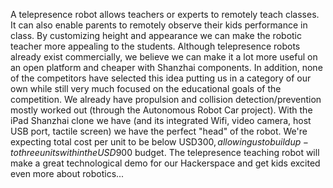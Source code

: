 A telepresence robot allows teachers or experts to remotely teach classes. It can also enable parents to remotely observe their kids performance in class. By customizing height and appearance we can make the robotic teacher more appealing to the students. Although telepresence robots already exist commercially, we believe we can make it a lot more useful on an open platform and cheaper with Shanzhai components. In addition, none of the competitors have selected this idea putting us in a category of our own while still very much focused on the educational goals of the competition. We already have propulsion and collision detection/prevention mostly worked out (through the Autonomous Robot Car project). With the iPad Shanzhai clone we have (and its integrated Wifi, video camera, host USB port, tactile screen) we have the perfect "head" of the robot. We're expecting total cost per unit to be below USD$300, allowing us to build up-to three units within the USD$900 budget. The telepresence teaching robot will make a great technological demo for our Hackerspace and get kids excited even more about robotics...